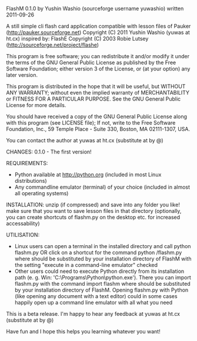 FlashM 0.1.0 by Yushin Washio (sourceforge username yuwashio)
written 2011-09-26

A still simple cli flash card application 
compatible with lesson files of Pauker (http://pauker.sourceforge.net)
Copyright (C) 2011 Yushin Washio (yuwas at ht.cx)
inspired by:
  FlashE Copyright (C) 2003 Robie Lutsey (http://sourceforge.net/project/flashe)

This program is free software; you can redistribute it and/or
modify it under the terms of the GNU General Public License
as published by the Free Software Foundation; either version 3
of the License, or (at your option) any later version.

This program is distributed in the hope that it will be useful,
but WITHOUT ANY WARRANTY; without even the implied warranty of
MERCHANTABILITY or FITNESS FOR A PARTICULAR PURPOSE.  See the
GNU General Public License for more details.

You should have received a copy of the GNU General Public License
along with this program (see LICENSE file);
If not, write to the Free Software Foundation, Inc., 
59 Temple Place - Suite 330, Boston, MA  02111-1307, USA.

You can contact the author at yuwas at ht.cx (substitute at by @)


CHANGES:
0.1.0 - The first version!

REQUIREMENTS:
* Python available at http://python.org (included in most Linux 
  distributions)
* Any commandline emulator (terminal) of your choice (included in
  almost all operating systems)

INSTALLATION:
unzip (if compressed) and save into any folder you like!
make sure that you want to save lesson files in that directory
(optionally, you can create shortcuts of flashm.py 
on the desktop etc. for increased accessability)

UTILISATION:
* Linux users can open a terminal in the installed directory and call
    python flashm.py
  OR click on a shortcut for the command 
    python <PATH>/flashm.py
  where <PATH> should be substituted by your installation directory of 
  FlashM with the setting "execute in a command-line emulator" checked
* Other users could need to execute Python directly from its 
  installation path (e. g. Win: 'C:\Programs\Python\python.exe'). There
  you can import flashm.py with the command
    import <PATH>flashm
  where <PATH> should be substituted by your installation directory of 
  FlashM. Opening flashm.py with Python (like opening any document with
  a text editor) could in some cases happily open up a command line
  emulator with all what you need


This is a beta release.
I'm happy to hear any feedback at yuwas at ht.cx (substitute
at by @)

Have fun and I hope this helps you learning whatever you want!
